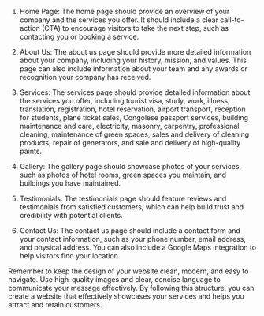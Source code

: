 1. Home Page: The home page should provide an overview of your company and the services you offer. It should include a clear call-to-action (CTA) to encourage visitors to take the next step, such as contacting you or booking a service.

2. About Us: The about us page should provide more detailed information about your company, including your history, mission, and values. This page can also include information about your team and any awards or recognition your company has received.

3. Services: The services page should provide detailed information about the services you offer, including tourist visa, study, work, illness, translation, registration, hotel reservation, airport transport, reception for students, plane ticket sales, Congolese passport services, building maintenance and care, electricity, masonry, carpentry, professional cleaning, maintenance of green spaces, sales and delivery of cleaning products, repair of generators, and sale and delivery of high-quality paints.

4. Gallery: The gallery page should showcase photos of your services, such as photos of hotel rooms, green spaces you maintain, and buildings you have maintained.

5. Testimonials: The testimonials page should feature reviews and testimonials from satisfied customers, which can help build trust and credibility with potential clients.

6. Contact Us: The contact us page should include a contact form and your contact information, such as your phone number, email address, and physical address. You can also include a Google Maps integration to help visitors find your location.

Remember to keep the design of your website clean, modern, and easy to navigate. Use high-quality images and clear, concise language to communicate your message effectively. By following this structure, you can create a website that effectively showcases your services and helps you attract and retain customers.